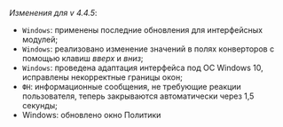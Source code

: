 _Изменения для v 4.4.5_:
- `Windows`: применены последние обновления для интерфейсных модулей;
- `Windows`: реализовано изменение значений в полях конверторов с помощью клавиш *вверх* и *вниз*;
- `Windows`: проведена адаптация интерфейса под ОС Windows 10, исправлены некорректные границы окон;
- `ФН`: информационные сообщения, не требующие реакции пользователя, теперь закрываются автоматически через 1,5 секунды;
- Windows: обновлено окно Политики
